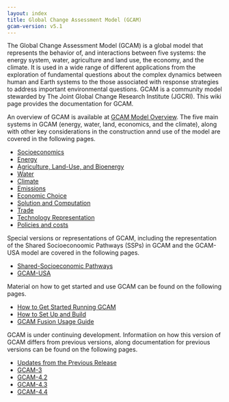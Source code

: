 ```yaml
---
layout: index
title: Global Change Assessment Model (GCAM)
gcam-version: v5.1
---
```


The Global Change Assessment Model (GCAM) is a global model that represents the behavior of, and interactions between five systems: the energy system, water, agriculture and land use, the economy, and the climate. It is used in a wide range of different applications from the exploration of fundamental questions about the complex dynamics between human and Earth systems to the those associated with response strategies to address important environmental questions. GCAM is a community model stewarded by The Joint Global Change Research Institute (JGCRI). This wiki page provides the documentation for GCAM.

An overview of GCAM is available at [GCAM Model Overview](overview.html). The five main systems in GCAM (energy, water, land, economics, and the climate), along with other key considerations in the construction annd use of the model are covered in the following pages.

* [Socioeconomics](macro-econ.html)
* [Energy](energy.html)
* [Agriculture, Land-Use, and Bioenergy](aglu.html)
* [Water](water.html)
* [Climate](hector.html)
* [Emissions](emissions.html)
* [Economic Choice](choice.html)
* [Solution and Computation](solver.html)
* [Trade](trade.html)
* [Technology Representation](en_technologies.html)
* [Policies and costs](policies.html)

Special versions or representations of GCAM, including the representation of the Shared Socioeconoomic Pathways (SSPs) in  GCAM and the GCAM-USA model are covered in the following pages.

* [Shared-Socioeconomic Pathways](ssp.html)
* [GCAM-USA](gcam-usa.html)

Material on how to get started and use GCAM can be found on the following pages.

* [How to Get Started Running GCAM](user-guide.html)
* [How to Set Up and Build ](gcam-build.html)
* [GCAM Fusion Usage Guide](fusion.html)

GCAM is under continuing development. Informatiion on how this version of GCAM differs from previous versions, along documentation for previous versions can be found on the following pages.

* [Updates from the Previous Release](updates.html)
* [GCAM-3](v3.2/toc.html)
* [GCAM-4.2](v4.2/toc.html)
* [GCAM-4.3](v4.3/toc.html)
* [GCAM-4.4](v4.4/toc.html)